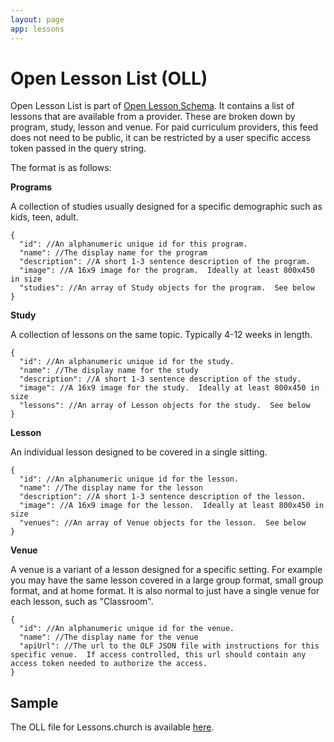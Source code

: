 ```yaml
---
layout: page
app: lessons
---
```


# Open Lesson List (OLL)

Open Lesson List is part of [Open Lesson Schema](./open-lesson-schema.html). It contains a list of lessons that are available from a provider. These are broken down by program, study, lesson and venue. For paid curriculum providers, this feed does not need to be public, it can be restricted by a user specific access token passed in the query string.

The format is as follows:

**Programs**

A collection of studies usually designed for a specific demographic such as kids, teen, adult.

```
{
  "id": //An alphanumeric unique id for this program.
  "name": //The display name for the program
  "description": //A short 1-3 sentence description of the program.
  "image": //A 16x9 image for the program.  Ideally at least 800x450 in size
  "studies": //An array of Study objects for the program.  See below
}
```

**Study**

A collection of lessons on the same topic. Typically 4-12 weeks in length.

```
{
  "id": //An alphanumeric unique id for the study.
  "name": //The display name for the study
  "description": //A short 1-3 sentence description of the study.
  "image": //A 16x9 image for the study.  Ideally at least 800x450 in size
  "lessons": //An array of Lesson objects for the study.  See below
}
```

**Lesson**

An individual lesson designed to be covered in a single sitting.

```
{
  "id": //An alphanumeric unique id for the lesson.
  "name": //The display name for the lesson
  "description": //A short 1-3 sentence description of the lesson.
  "image": //A 16x9 image for the lesson.  Ideally at least 800x450 in size
  "venues": //An array of Venue objects for the lesson.  See below
}
```

**Venue**

A venue is a variant of a lesson designed for a specific setting. For example you may have the same lesson covered in a large group format, small group format, and at home format. It is also normal to just have a single venue for each lesson, such as "Classroom".

```
{
  "id": //An alphanumeric unique id for the venue.
  "name": //The display name for the venue
  "apiUrl": //The url to the OLF JSON file with instructions for this specific venue.  If access controlled, this url should contain any access token needed to authorize the access.
}
```

## Sample

The OLL file for Lessons.church is available [here](https://api.lessons.church/lessons/public/tree).
